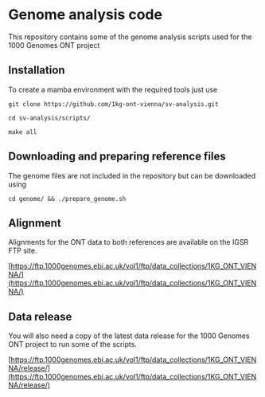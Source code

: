 # Genome analysis code

This repository contains some of the genome analysis scripts used for the 1000 Genomes ONT project

## Installation

To create a mamba environment with the required tools just use

`git clone https://github.com/1kg-ont-vienna/sv-analysis.git`

`cd sv-analysis/scripts/`

`make all`

## Downloading and preparing reference files

The genome files are not included in the repository but can be downloaded using

`cd genome/ && ./prepare_genome.sh`

## Alignment

Alignments for the ONT data to both references are available on the IGSR FTP site.

[https://ftp.1000genomes.ebi.ac.uk/vol1/ftp/data_collections/1KG_ONT_VIENNA/](https://ftp.1000genomes.ebi.ac.uk/vol1/ftp/data_collections/1KG_ONT_VIENNA/)

## Data release

You will also need a copy of the latest data release for the 1000 Genomes ONT project to run some of the scripts.

[https://ftp.1000genomes.ebi.ac.uk/vol1/ftp/data_collections/1KG_ONT_VIENNA/release/](https://ftp.1000genomes.ebi.ac.uk/vol1/ftp/data_collections/1KG_ONT_VIENNA/release/)


